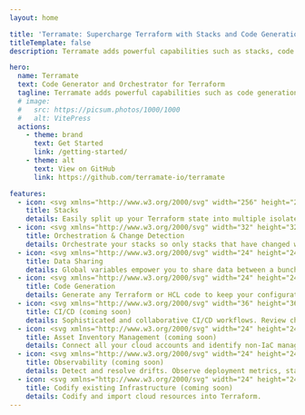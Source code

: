 ```yaml
---
layout: home

title: 'Terramate: Supercharge Terraform with Stacks and Code Generation'
titleTemplate: false
description: Terramate adds powerful capabilities such as stacks, code generation, orchestration, change detection, data sharing and more to Terraform.

hero:
  name: Terramate
  text: Code Generator and Orchestrator for Terraform
  tagline: Terramate adds powerful capabilities such as code generation, stacks, orchestration, change detection, data sharing and more to Terraform.
  # image:
  #   src: https://picsum.photos/1000/1000
  #   alt: VitePress
  actions:
    - theme: brand
      text: Get Started
      link: /getting-started/
    - theme: alt
      text: View on GitHub
      link: https://github.com/terramate-io/terramate

features:
  - icon: <svg xmlns="http://www.w3.org/2000/svg" width="256" height="256" viewBox="0 0 256 256"><path fill="currentColor" d="M230.91 172a8 8 0 0 1-2.91 10.91l-96 56a8 8 0 0 1-8.06 0l-96-56A8 8 0 0 1 36 169.09l92 53.65l92-53.65a8 8 0 0 1 10.91 2.91ZM220 121.09l-92 53.65l-92-53.65a8 8 0 0 0-8 13.82l96 56a8 8 0 0 0 8.06 0l96-56a8 8 0 1 0-8.06-13.82ZM24 80a8 8 0 0 1 4-6.91l96-56a8 8 0 0 1 8.06 0l96 56a8 8 0 0 1 0 13.82l-96 56a8 8 0 0 1-8.06 0l-96-56A8 8 0 0 1 24 80Zm23.88 0L128 126.74L208.12 80L128 33.26Z"/></svg>
    title: Stacks
    details: Easily split up your Terraform state into multiple isolated stacks.
  - icon: <svg xmlns="http://www.w3.org/2000/svg" width="32" height="32" viewBox="0 0 32 32"><path fill="currentColor" d="M6 13V7.414l9 9V28h2V16.414l9-9V13h2V4h-9v2h5.586L16 14.586L7.414 6H13V4H4v9h2z"/></svg>
    title: Orchestration & Change Detection
    details: Orchestrate your stacks so only stacks that have changed within a specific pull request are executed.
  - icon: <svg xmlns="http://www.w3.org/2000/svg" width="24" height="24" viewBox="0 0 24 24"><path fill="currentColor" d="M18 22q-1.25 0-2.125-.875T15 19q0-.175.025-.363t.075-.337l-7.05-4.1q-.425.375-.95.588T6 15q-1.25 0-2.125-.875T3 12q0-1.25.875-2.125T6 9q.575 0 1.1.213t.95.587l7.05-4.1q-.05-.15-.075-.337T15 5q0-1.25.875-2.125T18 2q1.25 0 2.125.875T21 5q0 1.25-.875 2.125T18 8q-.575 0-1.1-.212t-.95-.588L8.9 11.3q.05.15.075.338T9 12q0 .175-.025.363T8.9 12.7l7.05 4.1q.425-.375.95-.587T18 16q1.25 0 2.125.875T21 19q0 1.25-.875 2.125T18 22Z"/></svg>
    title: Data Sharing
    details: Global variables empower you to share data between a bunch of stacks.
  - icon: <svg xmlns="http://www.w3.org/2000/svg" width="24" height="24" viewBox="0 0 24 24"><path fill="currentColor" d="M15 5.25A3.25 3.25 0 0 0 18.25 2h1.5A3.25 3.25 0 0 0 23 5.25v1.5A3.25 3.25 0 0 0 19.75 10h-1.5A3.25 3.25 0 0 0 15 6.75v-1.5ZM4 7a2 2 0 0 1 2-2h7V3H6a4 4 0 0 0-4 4v10a4 4 0 0 0 4 4h12a4 4 0 0 0 4-4v-5h-2v5a2 2 0 0 1-2 2H6a2 2 0 0 1-2-2V7Z"/></svg>
    title: Code Generation
    details: Generate any Terraform or HCL code to keep your configuration DRY.
  - icon: <svg xmlns="http://www.w3.org/2000/svg" width="36" height="36" viewBox="0 0 36 36"><path id="clarityCiCdLine0" fill="currentColor" d="M23.53 19.81a7.45 7.45 0 0 1-1.65-.18a10.48 10.48 0 0 1 .72 2.13h.93a9.52 9.52 0 0 0 3-.49l-.93-1.81a7.67 7.67 0 0 1-2.07.35Zm-5.17-1.94l-.36-.38a7.4 7.4 0 0 1-2.2-5.92a7.31 7.31 0 0 1 1.54-4L17.26 9a1 1 0 0 0 .91 1h.09a1 1 0 0 0 1-.91L19.6 5a1 1 0 0 0-.29-.79a1 1 0 0 0-.79-.21l-4.09.35a1 1 0 0 0 .17 2l1.29-.11a9.45 9.45 0 0 0-2.05 5.32a9.28 9.28 0 0 0 2.67 7.26l.31.37a7.33 7.33 0 0 1 2.06 4.91a7.39 7.39 0 0 1-.26 2.47l1.8.91a8.76 8.76 0 0 0 .45-3.51a9.28 9.28 0 0 0-2.51-6.1Zm14.04.04l-1.21.09a9.65 9.65 0 0 0-7.66-15.55a9.33 9.33 0 0 0-3 .49l.91 1.8a7.67 7.67 0 0 1 9.76 7.39a7.58 7.58 0 0 1-1.65 4.72l.1-1.54a1 1 0 1 0-2-.13l-.28 4.08a1 1 0 0 0 .31.78a.94.94 0 0 0 .69.28h.1l4.08-.42a1 1 0 0 0 .9-1.1a1 1 0 0 0-1.05-.89ZM4.07 20.44h.08l4.09-.35a1 1 0 1 0-.17-2l-1.39.12a7.63 7.63 0 0 1 4.52-1.49a7.9 7.9 0 0 1 1.63.18a10.23 10.23 0 0 1-.71-2.13h-.92a9.66 9.66 0 0 0-5.9 2l.12-1.31a1 1 0 0 0-.92-1.08a1 1 0 0 0-1.08.91l-.35 4.08a1 1 0 0 0 1 1.08Zm14.35 7.79l-4.09.27a1 1 0 0 0 .13 2l1.54-.11a7.71 7.71 0 0 1-12.54-6a7.6 7.6 0 0 1 .29-2L2 21.46a9.59 9.59 0 0 0-.47 2.95A9.7 9.7 0 0 0 17.19 32l-.12 1.18a1 1 0 0 0 .89 1.1h.11a1 1 0 0 0 1-.9l.42-4.06a1 1 0 0 0-1.06-1.1Z"/></svg>
    title: CI/CD (coming soon)
    details: Sophisticated and collaborative CI/CD workflows. Review changes in Pull Requests.
  - icon: <svg xmlns="http://www.w3.org/2000/svg" width="24" height="24" viewBox="0 0 24 24"><g fill="currentColor"><path fill-rule="evenodd" d="M14.364 13.121c.924.924 1.12 2.3.586 3.415l1.535 1.535a1 1 0 0 1-1.414 1.414l-1.535-1.535a3.001 3.001 0 0 1-3.415-4.829a3 3 0 0 1 4.243 0ZM12.95 15.95a1 1 0 1 0-1.414-1.414a1 1 0 0 0 1.414 1.414Z" clip-rule="evenodd"/><path d="M8 5h8v2H8V5Zm8 4H8v2h8V9Z"/><path fill-rule="evenodd" d="M4 4a3 3 0 0 1 3-3h10a3 3 0 0 1 3 3v16a3 3 0 0 1-3 3H7a3 3 0 0 1-3-3V4Zm3-1h10a1 1 0 0 1 1 1v16a1 1 0 0 1-1 1H7a1 1 0 0 1-1-1V4a1 1 0 0 1 1-1Z" clip-rule="evenodd"/></g></svg>
    title: Asset Inventory Management (coming soon)
    details: Connect all your cloud accounts and identify non-IaC managed resources.
  - icon: <svg xmlns="http://www.w3.org/2000/svg" width="24" height="24" viewBox="0 0 24 24"><path fill="currentColor" d="M2 9V5q0-.825.588-1.413T4 3h16q.825 0 1.413.588T22 5v4h-2V5H4v4H2Zm2 9q-.825 0-1.413-.588T2 16v-5h2v5h16v-5h2v5q0 .825-.588 1.413T20 18H4Zm-3 3v-2h22v2H1Zm11-10.5ZM2 11V9h6q.275 0 .525.15t.375.4l1.175 2.325L13.15 6.5q.125-.225.35-.363T14 6q.275 0 .525.138t.375.412L16.125 9H22v2h-6.5q-.275 0-.525-.138t-.375-.412l-.65-1.325l-3.075 5.375q-.125.25-.375.375T9.975 15q-.275 0-.513-.15t-.362-.4L7.375 11H2Z"/></svg>
    title: Observability (coming soon)
    details: Detect and resolve drifts. Observe deployment metrics, stack health and create actionable alerts.
  - icon: <svg xmlns="http://www.w3.org/2000/svg" width="24" height="24" viewBox="0 0 24 24"><path fill="currentColor" d="m9.6 15.6l1.4-1.425L8.825 12L11 9.825L9.6 8.4L6 12l3.6 3.6Zm4.8 0L18 12l-3.6-3.6L13 9.825L15.175 12L13 14.175l1.4 1.425ZM5 21q-.825 0-1.413-.588T3 19V5q0-.825.588-1.413T5 3h14q.825 0 1.413.588T21 5v14q0 .825-.588 1.413T19 21H5Zm0-2h14V5H5v14ZM5 5v14V5Z"/></svg>
    title: Codify existing Infrastructure (coming soon)
    details: Codify and import cloud resources into Terraform.
---
```

